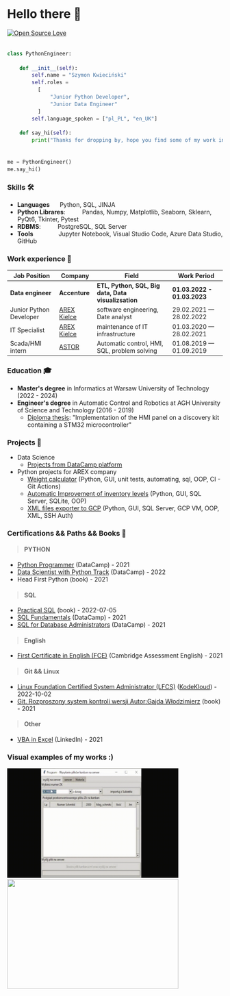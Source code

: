 # Hello there 👋

[![Open Source Love](https://badges.frapsoft.com/os/v1/open-source.svg?v=102)](https://github.com/ellerbrock/open-source-badge/)


```python

class PythonEngineer:

    def __init__(self):
        self.name = "Szymon Kwieciński"
        self.roles =
          [
              "Junior Python Developer",
              "Junior Data Engineer"
          ]
        self.language_spoken = ["pl_PL", "en_UK"]

    def say_hi(self):
        print("Thanks for dropping by, hope you find some of my work interesting.")


me = PythonEngineer()
me.say_hi()
```

### Skills 🛠️
- **Languages**&nbsp;&nbsp; &nbsp; &nbsp;Python,  SQL,  JINJA
- **Python Librares**:&nbsp; &nbsp; &nbsp; &nbsp; &nbsp; Pandas, Numpy, Matplotlib, Seaborn, Sklearn, PyQt6, Tkinter, Pytest
- **RDBMS**:&nbsp; &nbsp; &nbsp; &nbsp; &nbsp; PostgreSQL,  SQL Server
- **Tools**&nbsp; &nbsp; &nbsp; &nbsp;&nbsp; &nbsp; &nbsp; &nbsp; Jupyter Notebook,  Visual Studio Code,  Azure Data Studio,  GitHub


### Work experience 👔
| Job Position          | Company        | Field                           | Work Period                |
| --------------------- | -------------- | ------------------------------- | -------------------------- |
| **Data engineer**     | **Accenture** |  **ETL, Python, SQL, Big data, Data visualizsation**         | **01.03.2022 - 01.03.2023** |
| Junior Python Developer    | [AREX Kielce](https://arex-sruby.pl/o-firmie/)    | software engineering, Date analyst        | 29.02.2021 — 28.02.2022    |
| IT Specialist    | [AREX Kielce](https://arex-sruby.pl/o-firmie/)    | maintenance of IT infrastructure        | 01.03.2020 — 28.02.2021    |
| Scada/HMI intern      | [ASTOR](https://www.astor.com.pl/o-nas/o-nas/kim-jestesmy.html)          | Automatic control, HMI, SQL, problem solving        | 01.08.2019 — 01.09.2019    |



### Education 🎓
- **Master's degree** in Informatics at Warsaw University of Technology (2022 - 2024)
- **Engineer's degree** in Automatic Control and Robotics at AGH University of Science and Technology (2016 - 2019)
  - [Diploma thesis](https://github.com/SzymonKwiecinski/Implementation-of-the-HMI-panel-on-a-discovery-kit-containing-a-STM32-microcontroller.git): "Implementation of the HMI panel on a discovery kit containing a
STM32 microcontroller"


### Projects 🐾
* Data Science
  * [Projects from DataCamp platform](https://github.com/SzymonKwiecinski/DataCamp-projects)
* Python projects for AREX company 
  * [Weight calculator](https://github.com/SzymonKwiecinski/Weight_calculator) (Python, GUI, unit tests, automating, sql, OOP, CI - Git Actions)
  * [Automatic Improvement of inventory levels](https://github.com/SzymonKwiecinski/Application-for-the-automatic-improvement-of-inventory-levels) (Python, GUI, SQL Server, SQLite, OOP)
  * [XML files exporter to GCP](https://github.com/SzymonKwiecinski/KANBAN_3-Exporter_xml_file) (Python, GUI, SQL Server, GCP VM, OOP, XML, SSH Auth)



### Certifications && Paths && Books 📜
>#### PYTHON
* [Python Programmer](https://drive.google.com/file/d/1pUdDoXXm29tmWXHjlw2gBn_JXn9qD-uD/view?usp=sharing) (DataCamp) - 2021
* [Data Scientist with Python Track](https://drive.google.com/file/d/10HJOlbVyDMhfggqfDFbM0I_We_QAXW3q/view?usp=sharing) (DataCamp) - 2022
* Head First Python (book) - 2021
>#### SQL
* [Practical SQL](https://www.practicalsql.com/) (book) - 2022-07-05
* [SQL Fundamentals](https://drive.google.com/file/d/1mEHsU6r55jVQ7DTy9-cJw1yC8RxSbJkY/view?usp=sharing) (DataCamp) - 2021
* [SQL for Database Administrators](https://drive.google.com/file/d/1ZC7J_i3E-IlmhJdLRooaTWlPCZXuEQ1E/view?usp=sharing) (DataCamp) - 2021
>#### English
* [First Certificate in English (FCE)](https://drive.google.com/file/d/1z4bJJn82WaT5bRSoHHGlwwrR78JEoyqz/view?usp=sharing) (Cambridge Assessment English) - 2021
>#### Git && Linux
* [Linux Foundation Certified System Administrator (LFCS)](https://drive.google.com/file/d/1kfxBZ49QVTPOy_3LhpnaiRGOj9X_jk34/view?usp=sharing) ([KodeKloud](https://kodekloud.com/)) - 2022-10-02
* [Git. Rozproszony system kontroli wersji Autor:Gajda Włodzimierz](https://lubimyczytac.pl/ksiazka/173249/git-rozproszony-system-kontroli-wersji) (book) - 2021
>#### Other
* [VBA in Excel](https://drive.google.com/file/d/15jlhFydi9OGU_vjA1Q7dO8-Mlujy_oUL/view?usp=sharing) (LinkedIn) - 2021

### Visual examples of my works :)
<a href="https://github.com/SzymonKwiecinski/KANBAN_3-Exporter_xml_file"><img src="https://github.com/SzymonKwiecinski/SzymonKwiecinski/blob/main/resources/gif_kanban.gif" width="400" height="256" ></a><a href="https://github.com/SzymonKwiecinski/Implementation-of-the-HMI-panel-on-a-discovery-kit-containing-a-STM32-microcontroller"><img src="https://github.com/SzymonKwiecinski/SzymonKwiecinski/blob/main/resources/inzynierka.gif" width="400" height="256" ></a>

<!--  height="40" -->



